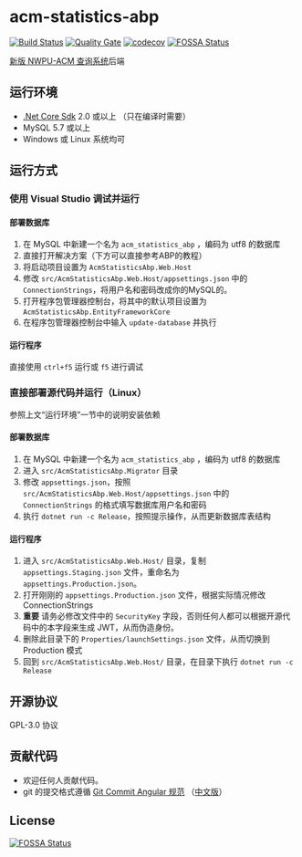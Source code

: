 # acm-statistics-abp
[![Build Status](https://travis-ci.org/Liu233w/acm-statistics-abp.svg?branch=master)](https://travis-ci.org/Liu233w/acm-statistics-abp)
[![Quality Gate](https://sonarcloud.io/api/project_badges/measure?project=acm-statistics-abp&metric=alert_status)](https://sonarcloud.io/dashboard?id=acm-statistics-abp)
[![codecov](https://codecov.io/gh/Liu233w/acm-statistics-abp/branch/master/graph/badge.svg)](https://codecov.io/gh/Liu233w/acm-statistics-abp)
[![FOSSA Status](https://app.fossa.io/api/projects/git%2Bgithub.com%2FLiu233w%2Facm-statistics-abp.svg?type=shield)](https://app.fossa.io/projects/git%2Bgithub.com%2FLiu233w%2Facm-statistics-abp?ref=badge_shield)

[新版 NWPU-ACM 查询系统](https://github.com/Liu233w/acm-statistics)后端

## 运行环境
- [.Net Core Sdk](https://www.microsoft.com/net/download) 2.0 或以上 （只在编译时需要）
- MySQL 5.7 或以上
- Windows 或 Linux 系统均可

## 运行方式
### 使用 Visual Studio 调试并运行
#### 部署数据库
1. 在 MySQL 中新建一个名为 `acm_statistics_abp` ，编码为 utf8 的数据库
2. 直接打开解决方案（下方可以直接参考ABP的教程）
3. 将启动项目设置为 `AcmStatisticsAbp.Web.Host`
4. 修改 `src/AcmStatisticsAbp.Web.Host/appsettings.json` 中的 `ConnectionStrings`，将用户名和密码改成你的MySQL的。
5. 打开程序包管理器控制台，将其中的默认项目设置为 `AcmStatisticsAbp.EntityFrameworkCore`
6. 在程序包管理器控制台中输入 `update-database` 并执行
#### 运行程序
直接使用 `ctrl+f5` 运行或 `f5` 进行调试

### 直接部署源代码并运行（Linux）
参照上文“运行环境”一节中的说明安装依赖
#### 部署数据库
1. 在 MySQL 中新建一个名为 `acm_statistics_abp` ，编码为 utf8 的数据库
2. 进入 `src/AcmStatisticsAbp.Migrator` 目录
3. 修改 `appsettings.json`，按照 `src/AcmStatisticsAbp.Web.Host/appsettings.json` 中的 `ConnectionStrings` 的格式填写数据库用户名和密码
4. 执行 `dotnet run -c Release`，按照提示操作，从而更新数据库表结构
#### 运行程序
1. 进入 `src/AcmStatisticsAbp.Web.Host/` 目录，复制 `appsettings.Staging.json` 文件，重命名为 `appsettings.Production.json`。
2. 打开刚刚的 `appsettings.Production.json` 文件，根据实际情况修改 ConnectionStrings
4. **重要** 请务必修改文件中的 `SecurityKey` 字段，否则任何人都可以根据开源代码中的本字段来生成 JWT，从而伪造身份。
5. 删除此目录下的 `Properties/launchSettings.json` 文件，从而切换到 Production 模式
6. 回到 `src/AcmStatisticsAbp.Web.Host/` 目录，在目录下执行 `dotnet run -c Release`

## 开源协议
GPL-3.0 协议

## 贡献代码
- 欢迎任何人贡献代码。
- git 的提交格式遵循 [Git Commit Angular 规范](https://gist.github.com/stephenparish/9941e89d80e2bc58a153)
    （[中文版](http://www.ruanyifeng.com/blog/2016/01/commit_message_change_log.html)）


## License
[![FOSSA Status](https://app.fossa.io/api/projects/git%2Bgithub.com%2FLiu233w%2Facm-statistics-abp.svg?type=large)](https://app.fossa.io/projects/git%2Bgithub.com%2FLiu233w%2Facm-statistics-abp?ref=badge_large)